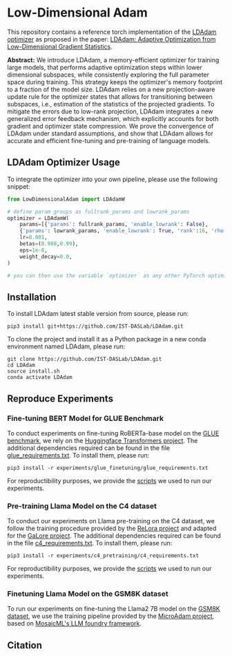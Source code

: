 # Low-Dimensional Adam

This repository contains a reference torch implementation of the [LDAdam optimizer](./ldadamw_torch/ldadamw.py) as proposed in the paper: [LDAdam: Adaptive Optimization from Low-Dimensional Gradient Statistics]().

**Abstract:** We introduce LDAdam, a memory-efficient optimizer for training large models, that performs adaptive optimization steps within lower dimensional subspaces, while consistently exploring the full parameter space during training. This strategy keeps the optimizer's memory footprint to a fraction of the model size. LDAdam relies on a new projection-aware update rule for the optimizer states that allows for transitioning between subspaces, i.e., estimation of the statistics of the projected gradients. To mitigate the errors due to low-rank projection, LDAdam integrates a new generalized error feedback mechanism, which explicitly accounts for both gradient and optimizer state compression. We prove the convergence of LDAdam under standard assumptions, and show that LDAdam allows for accurate and efficient fine-tuning and pre-training of language models.

## LDAdam Optimizer Usage

To integrate the optimizer into your own pipeline, please use the following snippet:

```python
from LowDimensionalAdam import LDAdamW

# define param groups as fullrank_params and lowrank_params
optimizer = LDAdamW(
    params=[{'params': fullrank_params, 'enable_lowrank': False},
    {'params': lowrank_params, 'enable_lowrank': True, 'rank':16, 'rho':0.908}],
    lr=0.001,
    betas=(0.908,0.99),
    eps=1e-8,
    weight_decay=0.0,
)

# you can then use the variable `optimizer` as any other PyTorch optimizer
```

## Installation

To install LDAdam latest stable version from source, please run:

```shell
pip3 install git+https://github.com/IST-DASLab/LDAdam.git
```

To clone the project and install it as a Python package in a new conda environment named LDAdam, please run:

```shell
git clone https://github.com/IST-DASLab/LDAdam.git
cd LDAdam
source install.sh
conda activate LDAdam
```

## Reproduce Experiments

### Fine-tuning BERT Model for GLUE Benchmark

To conduct experiments on fine-tuning RoBERTa-base model on the [GLUE benchmark](https://github.com/md-experiments/glue_benchmark?tab=readme-ov-file), we rely on the [Huggingface Transformers project](https://github.com/huggingface/transformers/tree/main/examples/pytorch/text-classification). The additional dependencies required can be found in the file [glue_requirements.txt](./experiments/glue_finetuning/glue_requirements.txt). To install them, please run:

```shell
pip3 install -r experiments/glue_finetuning/glue_requirements.txt
```

For reproductibility purposes, we provide the [scripts](./experiments/glue_finetuning/scripts) we used to run our experiments.

### Pre-training Llama Model on the C4 dataset

To conduct our experiments on Llama pre-training on the C4 dataset, we follow the training procedure provided by the [ReLora project](https://github.com/Guitaricet/relora) and adapted for the [GaLore project](https://github.com/jiaweizzhao/GaLore). The additional dependencies required can be found in the file [c4_requirements.txt](./experiments/c4_pretraining/c4_requirements.txt). To install them, please run:

```shell
pip3 install -r experiments/c4_pretraining/c4_requirements.txt
```

For reproductibility purposes, we provide the [scripts](./experiments/c4_pretraining/scripts) we used to run our experiments.

### Finetuning Llama Model on the GSM8K dataset

To run our experiments on fine-tuning the Llama2 7B model on the [GSM8K dataset](https://github.com/openai/grade-school-math), we use the training pipeline provided by the [MicroAdam project](https://github.com/IST-DASLab/MicroAdam/), based on [MosaicML's LLM foundry framework](https://github.com/mosaicml/llm-foundry).

## Citation